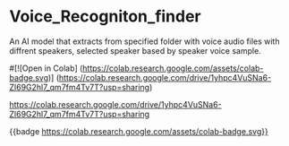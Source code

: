 # Voice_Recogniton_finder
An AI model that extracts from specified folder with voice audio files with diffrent speakers, selected speaker based by speaker voice sample.


#[![Open in Colab] (https://colab.research.google.com/assets/colab-badge.svg)] (https://colab.research.google.com/drive/1yhpc4VuSNa6-Zl69G2hl7_qm7fm4Tv7T?usp=sharing)


https://colab.research.google.com/drive/1yhpc4VuSNa6-Zl69G2hl7_qm7fm4Tv7T?usp=sharing

{{badge https://colab.research.google.com/assets/colab-badge.svg}}
